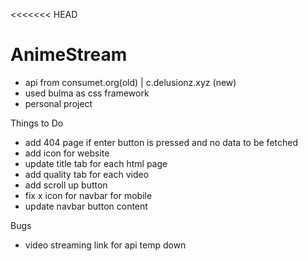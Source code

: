 <<<<<<< HEAD
# AnimeStream 
- api from consumet.org(old) | c.delusionz.xyz (new)
- used bulma as css framework
- personal project

Things to Do
- add 404 page if enter button is pressed and no data to be fetched
- add icon for website
- update title tab for each html page
- add quality tab for each video
- add scroll up button
- fix x icon for navbar for mobile
- update navbar button content


Bugs
- video streaming link for api temp down

